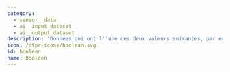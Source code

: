 ```yaml
---
category:
  - sensor__data
  - ai__input_dataset
  - ai__output_dataset
description: 'Données qui ont l''une des deux valeurs suivantes, par exemple vrai et faux.'
icon: /dtpr-icons/boolean.svg
id: boolean
name: Booléen
---
```


